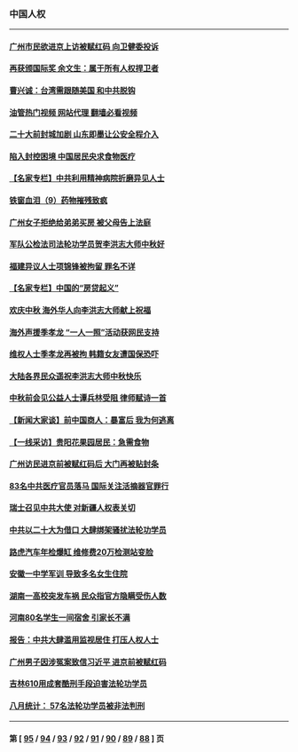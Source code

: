 ### 中国人权
---
#### [广州市民欲进京上访被赋红码 向卫健委投诉](../../pages/ncid278/n13824766.md?09142045) 
#### [再获颁国际奖 余文生：属于所有人权捍卫者](../../pages/ncid278/n13824702.md?09142045) 
#### [曹兴诚：台湾需跟随美国 和中共脱钩](../../pages/ncid278/n13824177.md?09142045) 
#### [油管热门视频 网站代理 翻墙必看视频](http://209.222.30.114:81/youtube.html?09142045)
#### [二十大前封城加剧 山东即墨让公安全程介入](../../pages/ncid278/n13824364.md?09142045) 
#### [陷入封控困境 中国居民央求食物医疗](../../pages/ncid278/n13823589.md?09142045) 
#### [【名家专栏】中共利用精神病院折磨异见人士](../../pages/ncid278/n13823233.md?09142045) 
#### [铁窗血泪（9）药物摧残致疯](../../pages/ncid278/n13819243.md?09142045) 
#### [广州女子拒绝给弟弟买房 被父母告上法庭](../../pages/ncid278/n13823195.md?09142045) 
#### [军队公检法司法轮功学员贺李洪志大师中秋好](../../pages/ncid278/n13822021.md?09142045) 
#### [福建异议人士项锦锋被拘留 罪名不详](../../pages/ncid278/n13822521.md?09142045) 
#### [【名家专栏】中国的“房贷起义”](../../pages/ncid278/n13821748.md?09142045) 
#### [欢庆中秋 海外华人向李洪志大师献上祝福](../../pages/ncid278/n13821687.md?09142045) 
#### [海外声援季孝龙 “一人一照”活动获网民支持](../../pages/ncid278/n13821379.md?09142045) 
#### [维权人士季孝龙再被拘 韩籍女友遭国保恐吓](../../pages/ncid278/n13821276.md?09142045) 
#### [大陆各界民众遥祝李洪志大师中秋快乐](../../pages/ncid278/n13821222.md?09142045) 
#### [中秋前会见公益人士谭兵林受阻 律师赋诗一首](../../pages/ncid278/n13821028.md?09142045) 
#### [【新闻大家谈】前中国商人：暴富后 我为何逃离](../../pages/ncid278/n13820946.md?09142045) 
#### [【一线采访】贵阳花果园居民：急需食物](../../pages/ncid278/n13820652.md?09142045) 
#### [广州访民进京前被赋红码后 大门再被贴封条](../../pages/ncid278/n13820786.md?09142045) 
#### [83名中共医疗官员落马 国际关注活摘器官罪行](../../pages/ncid278/n13820716.md?09142045) 
#### [瑞士召见中共大使 对新疆人权表关切](../../pages/ncid278/n13820200.md?09142045) 
#### [中共以二十大为借口 大肆绑架骚扰法轮功学员](../../pages/ncid278/n13819570.md?09142045) 
#### [路虎汽车年检爆缸 维修费20万检测站变脸](../../pages/ncid278/n13819981.md?09142045) 
#### [安徽一中学军训 导致多名女生住院](../../pages/ncid278/n13819752.md?09142045) 
#### [湖南一高校突发车祸 民众指官方隐瞒受伤人数](../../pages/ncid278/n13819708.md?09142045) 
#### [河南80名学生一间宿舍 引家长不满](../../pages/ncid278/n13819206.md?09142045) 
#### [报告：中共大肆滥用监视居住 打压人权人士](../../pages/ncid278/n13818714.md?09142045) 
#### [广州男子因涉冤案致信习近平 进京前被赋红码](../../pages/ncid278/n13818724.md?09142045) 
#### [吉林610用成套酷刑手段迫害法轮功学员](../../pages/ncid278/n13814775.md?09142045) 
#### [八月统计： 57名法轮功学员被非法判刑](../../pages/ncid278/n13817356.md?09142045) 

---
#### 第 [ [95](./95.md?09142045) / [94](./94.md?09142045) / [93](./93.md?09142045) / [92](./92.md?09142045) / [91](./91.md?09142045) / [90](./90.md?09142045) / [89](./89.md?09142045) / [88](./88.md?09142045) ] 页
